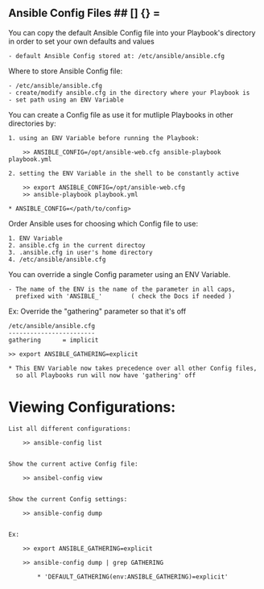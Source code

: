 
##  Ansible Config Files  ##     [] {} =


You can copy the default Ansible Config file into your Playbook's directory
in order to set your own defaults and values

    - default Ansible Config stored at: /etc/ansible/ansible.cfg


Where to store Ansible Config file:

    - /etc/ansible/ansible.cfg
    - create/modify ansible.cfg in the directory where your Playbook is
    - set path using an ENV Variable


You can create a Config file as use it for mutliple Playbooks
in other directories by: 

    1. using an ENV Variable before running the Playbook:

        >> ANSIBLE_CONFIG=/opt/ansible-web.cfg ansible-playbook playbook.yml

    2. setting the ENV Variable in the shell to be constantly active

        >> export ANSIBLE_CONFIG=/opt/ansible-web.cfg
        >> ansible-playbook playbook.yml 

    * ANSIBLE_CONFIG=</path/to/config>


Order Ansible uses for choosing which Config file to use:

    1. ENV Variable
    2. ansible.cfg in the current directoy
    3. .ansible.cfg in user's home directory
    4. /etc/ansible/ansible.cfg


You can override a single Config parameter using an ENV Variable.

    - The name of the ENV is the name of the parameter in all caps, 
      prefixed with 'ANSIBLE_'        ( check the Docs if needed )


Ex: Override the "gathering" parameter so that it's off 

    /etc/ansible/ansible.cfg 
    ------------------------
    gathering      = implicit

    >> export ANSIBLE_GATHERING=explicit

    * This ENV Variable now takes precedence over all other Config files,
      so all Playbooks run will now have 'gathering' off



# Viewing Configurations:


    List all different configurations:
    
        >> ansible-config list


    Show the current active Config file:

        >> ansibel-config view 


    Show the current Config settings:

        >> ansible-config dump

    
    Ex:

        >> export ANSIBLE_GATHERING=explicit

        >> ansible-config dump | grep GATHERING
            
            * 'DEFAULT_GATHERING(env:ANSIBLE_GATHERING)=explicit'